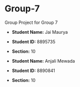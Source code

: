 # Group-7
Group Project for Group 7

- **Student Name:** Jai Maurya
- **Student ID:** 8895735
- **Section:** 10

- **Student Name:** Anjali Mewada
- **Student ID:** 8890841
- **Section:** 10
